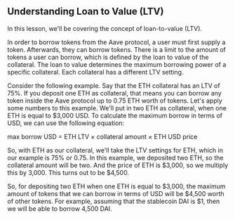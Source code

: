 ## Understanding Loan to Value (LTV)

In this lesson, we'll be covering the concept of loan-to-value (LTV).

In order to borrow tokens from the Aave protocol, a user must first supply a token. Afterwards, they can borrow tokens. There is a limit to the amount of tokens a user can borrow, which is defined by the loan to value of the collateral. The loan to value determines the maximum borrowing power of a specific collateral. Each collateral has a different LTV setting.

Consider the following example. Say that the ETH collateral has an LTV of 75%. If you deposit one ETH as collateral, that means you can borrow any token inside the Aave protocol up to 0.75 ETH worth of tokens. Let's apply some numbers to this example. We'll put in two ETH as collateral, when one ETH is equal to \$3,000 USD. To calculate the maximum borrow in terms of USD, we can use the following equation:

max borrow USD = ETH LTV × collateral amount × ETH USD price

So, with ETH as our collateral, we'll take the LTV settings for ETH, which in our example is 75% or 0.75. In this example, we deposited two ETH, so the collateral amount will be two. And the price of ETH is \$3,000, so we multiply this by 3,000. This turns out to be \$4,500.

So, for depositing two ETH when one ETH is equal to \$3,000, the maximum amount of tokens that we can borrow in terms of USD will be \$4,500 worth of other tokens. For example, assuming that the stablecoin DAI is \$1, then we will be able to borrow 4,500 DAI.
